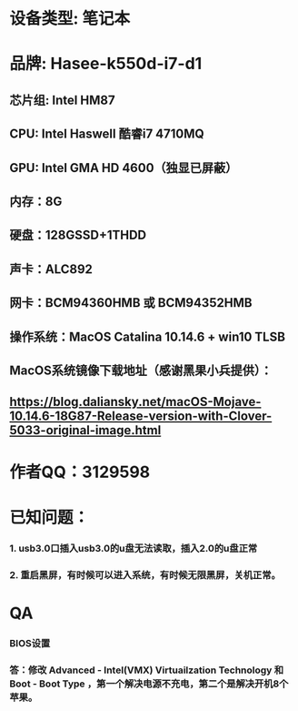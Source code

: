 # 设备类型: 笔记本
# 品牌: Hasee-k550d-i7-d1
## 芯片组: Intel HM87
## CPU: Intel Haswell 酷睿i7 4710MQ
## GPU: Intel GMA HD 4600（独显已屏蔽）
## 内存：8G
## 硬盘：128GSSD+1THDD
## 声卡：ALC892
## 网卡：BCM94360HMB 或 BCM94352HMB
## 操作系统：MacOS Catalina 10.14.6 + win10 TLSB
## MacOS系统镜像下载地址（感谢黑果小兵提供）：
## https://blog.daliansky.net/macOS-Mojave-10.14.6-18G87-Release-version-with-Clover-5033-original-image.html

# 作者QQ：3129598

# 已知问题：
### 1. usb3.0口插入usb3.0的u盘无法读取，插入2.0的u盘正常
### 2. 重启黑屏，有时候可以进入系统，有时候无限黑屏，关机正常。
# QA
### BIOS设置
### 答：修改 Advanced - Intel(VMX) Virtuailzation Technology   <Disable> 和 Boot - Boot Type <Dual Boot Type>  ，第一个解决电源不充电，第二个是解决开机8个苹果。 

